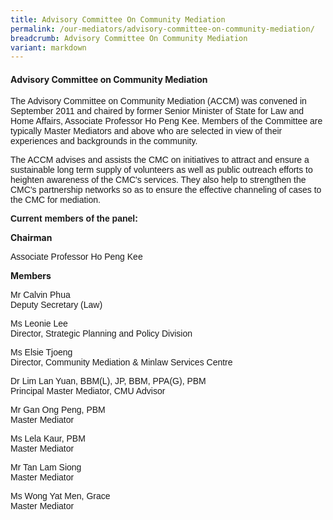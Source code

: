 ```yaml
---
title: Advisory Committee On Community Mediation
permalink: /our-mediators/advisory-committee-on-community-mediation/
breadcrumb: Advisory Committee On Community Mediation
variant: markdown
---
```

#### Advisory Committee on Community Mediation

<p style="font-family:arial;">The Advisory Committee on Community Mediation (ACCM) was convened in September 2011 and chaired by former Senior Minister of State for Law and Home Affairs, Associate Professor Ho Peng Kee. Members of the Committee are typically Master Mediators and above who are selected in view of their experiences and backgrounds in the community.


</p><p style="font-family:arial;">The ACCM advises and assists the CMC on initiatives to attract and ensure a sustainable long term supply of volunteers as well as public outreach efforts to heighten awareness of the CMC's services. They also help to strengthen the CMC's partnership networks so as to ensure the effective channeling of cases to the CMC for mediation.


</p><p style="font-family:arial;"><strong>Current members of the panel:</strong>


**Chairman**

</p><p style="font-family:arial;">Associate Professor Ho Peng Kee


**Members**   

</p><p style="font-family:arial;">Mr Calvin Phua<br>
Deputy Secretary (Law)

</p><p style="font-family:arial;">Ms Leonie Lee<br>
Director, Strategic Planning and Policy Division

</p><p style="font-family:arial;">Ms Elsie Tjoeng<br>
Director, Community Mediation &amp; Minlaw Services Centre

</p><p style="font-family:arial;">Dr Lim Lan Yuan, BBM(L), JP, BBM, PPA(G), PBM<br>
Principal Master Mediator, CMU Advisor

</p><p style="font-family:arial;">Mr Gan Ong Peng, PBM<br>
Master Mediator

</p><p style="font-family:arial;">Ms Lela Kaur, PBM<br>
Master Mediator

</p><p style="font-family:arial;">Mr Tan Lam Siong<br>
Master Mediator

</p><p style="font-family:arial;">Ms Wong Yat Men, Grace<br>
Master Mediator</p>